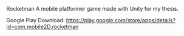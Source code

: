 Rocketman
A mobile platformer game made with Unity for my thesis.

Google Play Download: https://play.google.com/store/apps/details?id=com.mobile2D.rocketman

